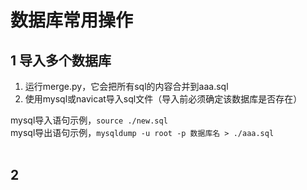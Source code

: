 # 数据库常用操作
## 1 导入多个数据库
1. 运行merge.py，它会把所有sql的内容合并到aaa.sql  
2. 使用mysql或navicat导入sql文件（导入前必须确定该数据库是否存在）  

mysql导入语句示例，```source ./new.sql```  
mysql导出语句示例，```mysqldump -u root -p 数据库名 > ./aaa.sql```  
<br/>


## 2 